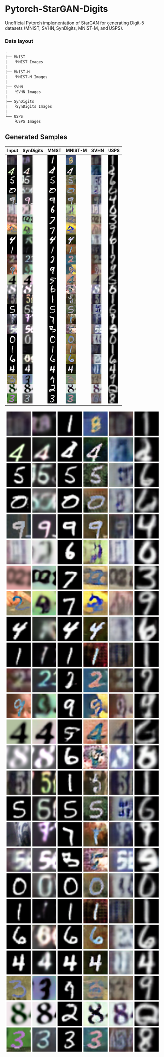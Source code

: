 # Pytorch-StarGAN-Digits
Unofficial Pytorch implementation of StarGAN for generating Digit-5 datasets (MNIST, SVHN, SynDigits, MNIST-M, and USPS).

### Data layout

    .
    ├── MNIST 
    |	└MNIST Images
    |
    |── MNIST-M
    |	└MNIST-M Images
    |
    |── SVHN  
    |	└SVHN Images
    |
    |── SynDigits
    |	└SynDigits Images
    |
    └── USPS
    	└USPS Images

## Generated Samples
Input | SynDigits | MNIST | MNIST-M | SVHN | USPS 
--- | --- | --- | --- | --- | ---
![Input](/Results/Input.png) | ![SynDigits](/Results/SynDigits.png) | ![MNIST](/Results/MNIST.png) | ![MNIST-M](/Results/MNISTM.png) | ![SVHN](/Results/SVHN.png) | ![USPS](/Results/USPS.png) 

<img src="/Results/Digits.png" width="500"></img>
